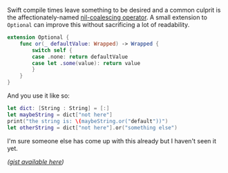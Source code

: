 Swift compile times leave something to be desired and a common culprit is the affectionately-named [nil-coalescing operator][nilop]. A small extension to `Optional` can improve this without sacrificing a lot of readability.

```Swift
extension Optional {
    func or(_ defaultValue: Wrapped) -> Wrapped {
        switch self {
        case .none: return defaultValue
        case let .some(value): return value
        }
    }
}
```

And you use it like so:

```Swift
let dict: [String : String] = [:]
let maybeString = dict["not here"]
print("the string is: \(maybeString.or("default"))")
let otherString = dict["not here"].or("something else")
```

I'm sure someone else has come up with this already but I haven't seen it yet.

_([gist available here][gist])_

[nilop]: https://developer.apple.com/library/content/documentation/Swift/Conceptual/Swift_Programming_Language/BasicOperators.html#//apple_ref/doc/uid/TP40014097-CH6-ID72
[gist]: https://gist.github.com/samsonjs/c8933c07ad985b74aba994f2fdab8b47
